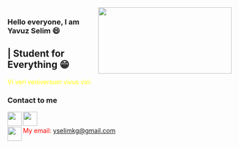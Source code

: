 <img src="https://giphy.com/gifs/Uy30Gh8xN3AFwaCSCI " align="right" width="300" height="150"> 

### Hello everyone, I am Yavuz Selim :smile:

## | Student for Everything :grin:

<font color="yellow"> Vi veri veniversum vivus vici </font>


### Contact to me 
[<img width="32" src="https://unpkg.com/simple-icons@v4/icons/twitter.svg" align="left" />][twitter]
[<img width="32" src="https://unpkg.com/simple-icons@v4/icons/instagram.svg" align="left" />][instagram]
<br />
<br />
<img width="32" src="https://unpkg.com/simple-icons@v4/icons/gmail.svg" align="left" /> 
<font color="red"> My email: yselimkg@gmail.com </font>

[twitter]: https://twitter.com/itsyavuzselim
[instagram]: https://www.instagram.com/itsyavuzselim/

